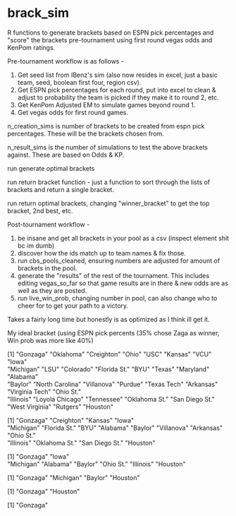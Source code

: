 # brack_sim

R functions to generate brackets based on ESPN pick percentages and "score" the brackets pre-tournament using first round vegas odds and KenPom ratings.

Pre-tournament workflow is as follows - 

1) Get seed list from IBenz's sim (also now resides in excel, just a basic team, seed, boolean first four, region csv). 
2) Get ESPN pick percentages for each round, put into excel to clean & adjust to probability the team is picked if they make it to round 2, etc. 
3) Get KenPom Adjusted EM to simulate games beyond round 1.
4) Get vegas odds for first round games.


n_creation_sims is number of brackets to be created from espn pick percentages. These will be the brackets chosen from.

n_result_sims is the number of simulations to test the above brackets against. These are based on Odds & KP.

run generate optimal brackets

run return bracket function - just a function to sort through the lists of brackets and return a single bracket.

run return optimal brackets, changing "winner_bracket" to get the top bracket, 2nd best, etc.


Post-tournament workflow - 

1) be insane and get all brackets in your pool as a csv (inspect element shit bc im dumb)
2) discover how the ids match up to team names & fix those. 
3) run cbs_pools_cleaned, ensuring numbers are adjusted for amount of brackets in the pool.
4) generate the "results" of the rest of the tournament. This includes editing vegas_so_far so that game results are in there & new odds are as well as they are posted.
5) run live_win_prob, changing number in pool, can also change who to cheer for to get your path to a victory.



Takes a fairly long time but honestly is as optimized as I think ill get it. 

My ideal bracket (using ESPN pick percents (35% chose Zaga as winner, Win prob was more like 40%)

 [1] "Gonzaga"      "Oklahoma"        "Creighton"      "Ohio"           "USC"            "Kansas"         "VCU"            "Iowa"      
     "Michigan"     "LSU"             "Colorado"       "Florida St."    "BYU"            "Texas"          "Maryland"       "Alabama"    
     "Baylor"       "North Carolina"  "Villanova"      "Purdue"         "Texas Tech"     "Arkansas"       "Virginia Tech"  "Ohio St."    
     "Illinois"     "Loyola Chicago"  "Tennessee"      "Oklahoma St."   "San Diego St."  "West Virginia"  "Rutgers"        "Houston"       

 [1] "Gonzaga"       "Creighton"     "Kansas"         "Iowa"     
     "Michigan"      "Florida St."   "BYU"            "Alabama" 
     "Baylor"        "Villanova"     "Arkansas"       "Ohio St."     
     "Illinois"      "Oklahoma St."  "San Diego St."  "Houston"      

[1] "Gonzaga"    "Iowa"   
    "Michigan"   "Alabama" 
    "Baylor"     "Ohio St." 
    "Illinois"   "Houston" 

[1] "Gonzaga"   "Michigan" 
    "Baylor"    "Houston" 

[1] "Gonzaga" "Houston"

[1] "Gonzaga"


